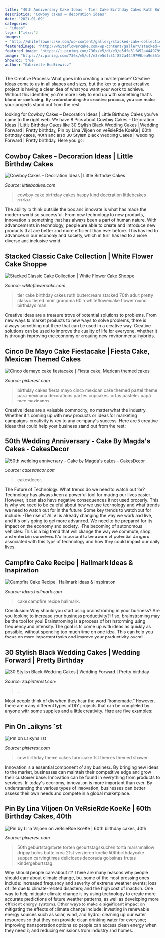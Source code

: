 ```yaml
---
title: "40th Anniversary Cake Ideas - Tier Cake Birthday Cakes Ruth Buttercream Stacked 70th Adult Pretty Classic Tiered Mom Grandma 60th Whiteflowercake Flower Round Birthdays Man"
description: "Cowboy cakes – decoration ideas"
date: "2023-01-09"
categories:
- "ideas"
tags: ["ideas"]
images:
- "http://whiteflowercake.com/wp-content/gallery/stacked-cake-collection/2-tier-ruth.jpg"
featuredImage: "http://whiteflowercake.com/wp-content/gallery/stacked-cake-collection/2-tier-ruth.jpg"
featured_image: "https://i.pinimg.com/736x/e5/df/e3/e5dfe31f852a4449799bea9e551c5c2f.jpg"
image: "https://i.pinimg.com/736x/e5/df/e3/e5dfe31f852a4449799bea9e551c5c2f.jpg"
ShowToc: true
author: "Gabrielle Hodkiewicz"
---
```



The Creative Process: What goes into creating a masterpiece?
Creative ideas come to us in all shapes and sizes, but the key to a great creative project is having a clear idea of what you want your work to achieve. Without this identifier, you're more likely to end up with something that's bland or confusing. By understanding the creative process, you can make your projects stand out from the rest.

	

		
looking for Cowboy Cakes – Decoration Ideas | Little Birthday Cakes you've came to the right web. We have 8 Pics about Cowboy Cakes – Decoration Ideas | Little Birthday Cakes like 30 Stylish Black Wedding Cakes | Wedding Forward | Pretty birthday, Pin by Lina Viljoen on veRsieRde KoeKe | 60th birthday cakes, 40th and also 30 Stylish Black Wedding Cakes | Wedding Forward | Pretty birthday. Here you go:
		
    
## Cowboy Cakes – Decoration Ideas | Little Birthday Cakes

<img loading=lazy src="http://www.littlebcakes.com/wp-content/uploads/2014/02/Cowboy-Cake.jpg" onerror="this.onerror=null;this.src='https://tse1.mm.bing.net/th?id=OIP.xTADRv11sYCvkGf27jbytAHaJ4&amp;pid=15.1';" alt="Cowboy Cakes – Decoration Ideas | Little Birthday Cakes">

_Source: littlebcakes.com_

>cowboy cake birthday cakes happy kind decoration littlebcakes parker. 

	

The ability to think outside the box and innovate is what has made the modern world so successful. From new technology to new products, innovation is something that has always been a part of human nature. With advancements in technology, people are able to create and introduce new products that are better and more efficient than ever before. This has led to advances in our economy and society, which in turn has led to a more diverse and inclusive world.

    
## Stacked Classic Cake Collection | White Flower Cake Shoppe

<img loading=lazy src="http://whiteflowercake.com/wp-content/gallery/stacked-cake-collection/2-tier-ruth.jpg" onerror="this.onerror=null;this.src='https://tse4.mm.bing.net/th?id=OIP.hCIx186uBQk2CYymAUWf7AHaJ4&amp;pid=15.1';" alt="Stacked Classic Cake Collection | White Flower Cake Shoppe">

_Source: whiteflowercake.com_

>tier cake birthday cakes ruth buttercream stacked 70th adult pretty classic tiered mom grandma 60th whiteflowercake flower round birthdays man. 

	

Creative ideas are a treasure trove of potential solutions to problems. From new ways to market products to new ways to solve problems, there is always something out there that can be used in a creative way. Creative solutions can be used to improve the quality of life for everyone, whether it is through improving the economy or creating new environmental hybrids.

    
## Cinco De Mayo Cake Fiestacake | Fiesta Cake, Mexican Themed Cakes

<img loading=lazy src="https://i.pinimg.com/736x/46/3c/19/463c19b8ca691fdd47f95d327a7318bf.jpg" onerror="this.onerror=null;this.src='https://tse2.mm.bing.net/th?id=OIP.cOzJSv9JGBequIxq_P1qggHaJ3&amp;pid=15.1';" alt="Cinco de mayo cake fiestacake | Fiesta cake, Mexican themed cakes">

_Source: pinterest.com_

>birthday cakes fiesta mayo cinco mexican cake themed pastel theme para mexicana decorations parties cupcakes tortas pasteles papá taco mexicanos. 

	

Creative ideas are a valuable commodity, no matter what the industry. Whether it's coming up with new products or ideas for marketing campaigns, creativity is key to any company's success. Here are 5 creative ideas that could help your business stand out from the rest: 

    
## 50th Wedding Anniversary - Cake By Magda&#039;s Cakes - CakesDecor

<img loading=lazy src="https://pic.cakesdecor.com/m/akmthqh5tpuriaoxlanp.jpg" onerror="this.onerror=null;this.src='https://tse3.mm.bing.net/th?id=OIP.27vGon5uVXj1vJz6L9jakgHaLE&amp;pid=15.1';" alt="50th wedding anniversary - Cake by Magda&#039;s cakes - CakesDecor">

_Source: cakesdecor.com_

>cakesdecor. 

	

The Future of Technology: What trends do we need to watch out for?
Technology has always been a powerful tool for making our lives easier. However, it can also have negative consequences if not used properly. This is why we need to be careful about how we use technology and what trends we need to watch out for in the future. Some key trends to watch out for include: 
-The rise of AI: AI is already changing the way we work and live, and it's only going to get more advanced. We need to be prepared for its impact on the economy and society. 
-The becoming of autonomous vehicles: This is a big trend that will change the way we commute, shop, and entertain ourselves. It's important to be aware of potential dangers associated with this type of technology and how they could impact our daily lives.

    
## Campfire Cake Recipe | Hallmark Ideas &amp; Inspiration

<img loading=lazy src="https://ideas.hallmark.com/wp-content/uploads/2016/09/CampfireCake600x600.jpg" onerror="this.onerror=null;this.src='https://tse4.mm.bing.net/th?id=OIP.8ehZCUc1ZrEO-NeHZj_6AQHaHa&amp;pid=15.1';" alt="Campfire Cake Recipe | Hallmark Ideas &amp; Inspiration">

_Source: ideas.hallmark.com_

>cake campfire recipe hallmark. 

	

Conclusion: Why should you start using brainstroming in your business?
Are you looking to increase your business productivity? If so, brainstroming may be the tool for you! Brainstroming is a process of brainstorming using frequency and intensity. The goal is to come up with ideas as quickly as possible, without spending too much time on one idea. This can help you focus on more important tasks and improve your productivity overall.

    
## 30 Stylish Black Wedding Cakes | Wedding Forward | Pretty Birthday

<img loading=lazy src="https://i.pinimg.com/736x/48/65/f6/4865f65dc9662f05641654500a186eb8.jpg" onerror="this.onerror=null;this.src='https://tse2.mm.bing.net/th?id=OIP.TNHWEGp7ya3wh_NjA-kK5AHaK8&amp;pid=15.1';" alt="30 Stylish Black Wedding Cakes | Wedding Forward | Pretty birthday">

_Source: za.pinterest.com_

>. 

	

Most people think of diy when they hear the word “homemade.” However, there are many different types ofDIY projects that can be completed by anyone with some supplies and a little creativity. Here are five examples:

    
## Pin On Laikyns 1st

<img loading=lazy src="https://i.pinimg.com/736x/0d/5e/ac/0d5eac61d7e154db2ff0c1d92537dba9--theme-cakes-cow.jpg" onerror="this.onerror=null;this.src='https://tse1.mm.bing.net/th?id=OIP.fZeHn-L6i0mKKBBsx7kiCAHaJ3&amp;pid=15.1';" alt="Pin on Laikyns 1st">

_Source: pinterest.com_

>cow birthday theme cakes farm cake 1st themes themed shower. 

	

Innovation is a essential component of any business. By bringing new ideas to the market, businesses can maintain their competitive edge and grow their customer base. Innovation can be found in everything from products to services. In today's economy, innovation is more important than ever. By understanding the various types of innovation, businesses can better assess their own needs and compete in a global marketplace.

    
## Pin By Lina Viljoen On VeRsieRde KoeKe | 60th Birthday Cakes, 40th

<img loading=lazy src="https://i.pinimg.com/736x/e5/df/e3/e5dfe31f852a4449799bea9e551c5c2f.jpg" onerror="this.onerror=null;this.src='https://tse1.mm.bing.net/th?id=OIP.V8Q6ESpP2hNh2i4lw7HJUQHaKq&amp;pid=15.1';" alt="Pin by Lina Viljoen on veRsieRde KoeKe | 60th birthday cakes, 40th">

_Source: pinterest.com_

>50th geburtstagstorte torten geburtstagskuchen torta marshmallow drippy bolos buttercrea 21st verzieren koeke 50thbirthdaycake suppen carvingtimes deliciosos decorada golosinas frutas kindergeburtstag. 

	

Why should people care about it?
There are many reasons why people should care about climate change, but some of the most pressing ones include: increased frequency and severity of extreme weather events; loss of life due to climate-related disasters; and the high cost of inaction.
One way to help mitigate climate change is by using technology to create more accurate predictions of future weather patterns, as well as developing more efficient energy systems. Other ways to make a significant impact on mitigating the effects of climate change include: investing in renewable energy sources such as solar, wind, and hydro; cleaning up our water resources so that they can provide clean drinking water for everyone; improving transportation options so people can access clean energy when they need it; and reducing emissions from industry and homes.

